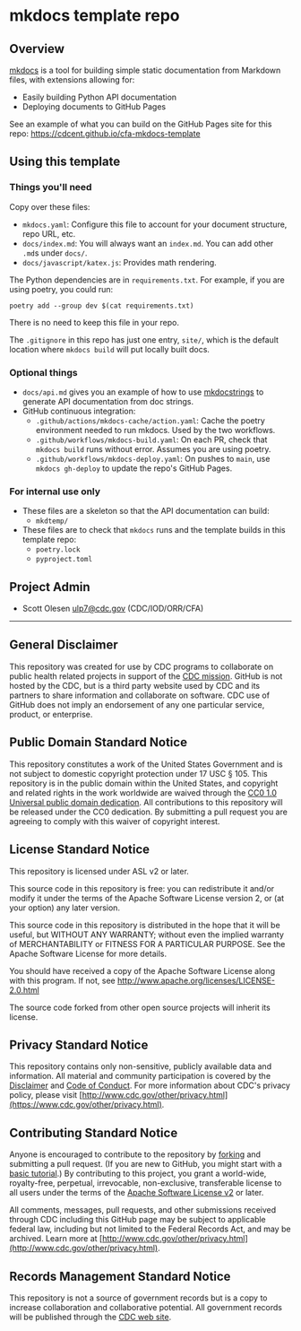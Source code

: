 # mkdocs template repo

## Overview

[mkdocs](https://www.mkdocs.org/) is a tool for building simple static documentation from Markdown files, with extensions allowing for:

- Easily building Python API documentation
- Deploying documents to GitHub Pages

See an example of what you can build on the GitHub Pages site for this repo: <https://cdcent.github.io/cfa-mkdocs-template>

## Using this template

### Things you'll need

Copy over these files:

- `mkdocs.yaml`: Configure this file to account for your document structure, repo URL, etc.
- `docs/index.md`: You will always want an `index.md`. You can add other `.md`s under `docs/`.
- `docs/javascript/katex.js`: Provides math rendering.

The Python dependencies are in `requirements.txt`. For example, if you are using poetry, you could run:

    poetry add --group dev $(cat requirements.txt)

There is no need to keep this file in your repo.

The `.gitignore` in this repo has just one entry, `site/`, which is the default location where `mkdocs build` will put locally built docs.

### Optional things

- `docs/api.md` gives you an example of how to use [mkdocstrings](https://mkdocstrings.github.io/) to generate API documentation from doc strings.
- GitHub continuous integration:
  - `.github/actions/mkdocs-cache/action.yaml`: Cache the poetry environment needed to run mkdocs. Used by the two workflows.
  - `.github/workflows/mkdocs-build.yaml`: On each PR, check that `mkdocs build` runs without error. Assumes you are using poetry.
  - `.github/workflows/mkdocs-deploy.yaml`: On pushes to `main`, use `mkdocs gh-deploy` to update the repo's GitHub Pages.

### For internal use only

- These files are a skeleton so that the API documentation can build:
  - `mkdtemp/`
- These files are to check that `mkdocs` runs and the template builds in this template repo:
  - `poetry.lock`
  - `pyproject.toml`

## Project Admin

- Scott Olesen <ulp7@cdc.gov> (CDC/IOD/ORR/CFA)

---

## General Disclaimer

This repository was created for use by CDC programs to collaborate on public health related projects in support of the [CDC mission](https://www.cdc.gov/about/organization/mission.htm). GitHub is not hosted by the CDC, but is a third party website used by CDC and its partners to share information and collaborate on software. CDC use of GitHub does not imply an endorsement of any one particular service, product, or enterprise.

## Public Domain Standard Notice

This repository constitutes a work of the United States Government and is not subject to domestic copyright protection under 17 USC § 105. This repository is in the public domain within the United States, and copyright and related rights in the work worldwide are waived through the [CC0 1.0 Universal public domain dedication](https://creativecommons.org/publicdomain/zero/1.0/). All contributions to this repository will be released under the CC0 dedication. By submitting a pull request you are agreeing to comply with this waiver of copyright interest.

## License Standard Notice

This repository is licensed under ASL v2 or later.

This source code in this repository is free: you can redistribute it and/or modify it under the terms of the Apache Software License version 2, or (at your option) any later version.

This source code in this repository is distributed in the hope that it will be useful, but WITHOUT ANY WARRANTY; without even the implied warranty of MERCHANTABILITY or FITNESS FOR A PARTICULAR PURPOSE. See the Apache Software License for more details.

You should have received a copy of the Apache Software License along with this program. If not, see http://www.apache.org/licenses/LICENSE-2.0.html

The source code forked from other open source projects will inherit its license.

## Privacy Standard Notice

This repository contains only non-sensitive, publicly available data and information. All material and community participation is covered by the [Disclaimer](https://github.com/CDCgov/template/blob/master/DISCLAIMER.md) and [Code of Conduct](https://github.com/CDCgov/template/blob/master/code-of-conduct.md). For more information about CDC's privacy policy, please visit [http://www.cdc.gov/other/privacy.html](https://www.cdc.gov/other/privacy.html).

## Contributing Standard Notice

Anyone is encouraged to contribute to the repository by [forking](https://help.github.com/articles/fork-a-repo) and submitting a pull request. (If you are new to GitHub, you might start with a [basic tutorial](https://help.github.com/articles/set-up-git).) By contributing to this project, you grant a world-wide, royalty-free, perpetual, irrevocable, non-exclusive, transferable license to all users under the terms of the [Apache Software License v2](http://www.apache.org/licenses/LICENSE-2.0.html) or later.

All comments, messages, pull requests, and other submissions received through CDC including this GitHub page may be subject to applicable federal law, including but not limited to the Federal Records Act, and may be archived. Learn more at [http://www.cdc.gov/other/privacy.html](http://www.cdc.gov/other/privacy.html).

## Records Management Standard Notice

This repository is not a source of government records but is a copy to increase collaboration and collaborative potential. All government records will be published through the [CDC web site](http://www.cdc.gov).
